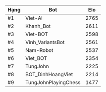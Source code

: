 Hạng|Bot|Elo
---|---|---
#1|Viet-AI|2765
#2|Khanh_Bot|2611
#3|Viet-BOT|2598
#4|Vinh_VariantsBot|2561
#5|Nam-Robot|2537
#6|Viet_BOT|2354
#7|TungJohn|2225
#8|BOT_DinhHoangViet|2214
#9|TungJohnPlayingChess|1477
